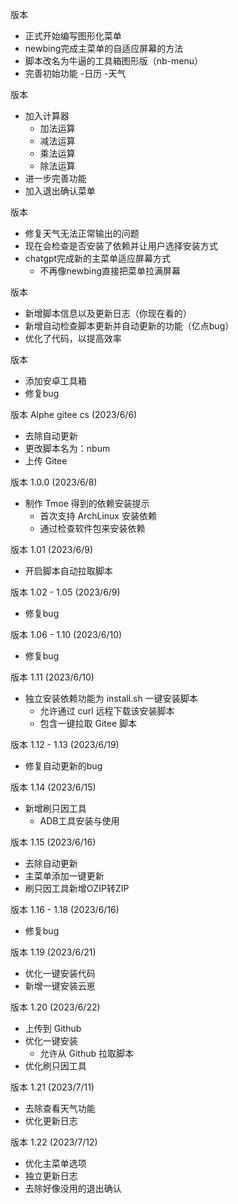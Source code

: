 版本 
- 正式开始编写图形化菜单
- newbing完成主菜单的自适应屏幕的方法
- 脚本改名为牛逼的工具箱图形版（nb-menu）
- 完善初始功能
    -日历
    -天气

版本 
- 加入计算器
    - 加法运算
    - 减法运算
    - 乘法运算
    - 除法运算
- 进一步完善功能
- 加入退出确认菜单

版本 
- 修复天气无法正常输出的问题
- 现在会检查是否安装了依赖并让用户选择安装方式
- chatgpt完成新的主菜单适应屏幕方式
    - 不再像newbing直接把菜单拉满屏幕

版本 
- 新增脚本信息以及更新日志（你现在看的）
- 新增自动检查脚本更新并自动更新的功能（亿点bug）
- 优化了代码，以提高效率

版本 
- 添加安卓工具箱
- 修复bug

版本 Alphe gitee cs (2023/6/6)
- 去除自动更新
- 更改脚本名为：nbum
- 上传 Gitee

版本 1.0.0 (2023/6/8)
- 制作 Tmoe 得到的依赖安装提示
    - 首次支持 ArchLinux 安装依赖
    - 通过检查软件包来安装依赖

版本 1.01 (2023/6/9)
- 开启脚本自动拉取脚本

版本 1.02 - 1.05 (2023/6/9)
- 修复bug

版本 1.06 - 1.10 (2023/6/10)
- 修复bug

版本 1.11 (2023/6/10)
- 独立安装依赖功能为 install.sh 一键安装脚本
    - 允许通过 curl 远程下载该安装脚本
    - 包含一键拉取 Gitee 脚本
 
版本 1.12 - 1.13 (2023/6/19)
- 修复自动更新的bug

版本 1.14 (2023/6/15)
- 新增刷只因工具
    - ADB工具安装与使用

版本 1.15 (2023/6/16)
- 去除自动更新
- 主菜单添加一键更新
- 刷只因工具新增OZIP转ZIP

版本 1.16 - 1.18 (2023/6/16)
- 修复bug

版本 1.19 (2023/6/21)
- 优化一键安装代码
- 新增一键安装云崽

版本 1.20 (2023/6/22)
- 上传到 Github
- 优化一键安装
    - 允许从 Github 拉取脚本
- 优化刷只因工具

版本 1.21 (2023/7/11)
- 去除查看天气功能
- 优化更新日志

版本 1.22 (2023/7/12)
- 优化主菜单选项
- 独立更新日志
- 去除好像没用的退出确认